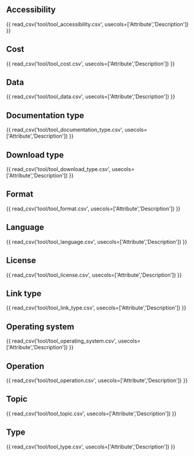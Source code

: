 ## Accessibility

{{ read_csv('tool/tool_accessibility.csv', usecols=['Attribute','Description']) }}

## Cost

{{ read_csv('tool/tool_cost.csv', usecols=['Attribute','Description']) }}

## Data

{{ read_csv('tool/tool_data.csv', usecols=['Attribute','Description']) }}

## Documentation type

{{ read_csv('tool/tool_documentation_type.csv', usecols=['Attribute','Description']) }}

## Download type

{{ read_csv('tool/tool_download_type.csv', usecols=['Attribute','Description']) }}

## Format

{{ read_csv('tool/tool_format.csv', usecols=['Attribute','Description']) }}

## Language

{{ read_csv('tool/tool_language.csv', usecols=['Attribute','Description']) }}

## License

{{ read_csv('tool/tool_license.csv', usecols=['Attribute','Description']) }}

## Link type

{{ read_csv('tool/tool_link_type.csv', usecols=['Attribute','Description']) }}

## Operating system

{{ read_csv('tool/tool_operating_system.csv', usecols=['Attribute','Description']) }}

## Operation

{{ read_csv('tool/tool_operation.csv', usecols=['Attribute','Description']) }}

## Topic

{{ read_csv('tool/tool_topic.csv', usecols=['Attribute','Description']) }}

## Type

{{ read_csv('tool/tool_type.csv', usecols=['Attribute','Description']) }}
